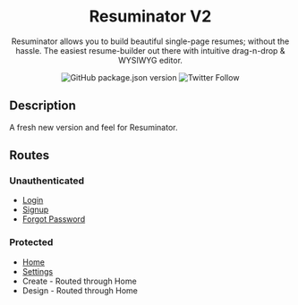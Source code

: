 <h1 align="center"> Resuminator V2</h1>
<div align="center">

Resuminator allows you to build beautiful single-page resumes; without the hassle. The easiest resume-builder out there with intuitive drag-n-drop & WYSIWYG editor.
  
![GitHub package.json version](https://img.shields.io/github/package-json/v/resuminator/resuminator?style=flat-square)
![Twitter Follow](https://img.shields.io/twitter/follow/resuminator?style=social)

</div>

## Description
A fresh new version and feel for Resuminator.

## Routes

### Unauthenticated
* [Login](https://resuminator-next.netlify.app/login)
* [Signup](https://resuminator-next.netlify.app/signup)
* [Forgot Password](https://resuminator-next.netlify.app/LoginHelp)

### Protected
* [Home](https://resuminator-next.netlify.app/home)
* [Settings](https://resuminator-next.netlify.app/settings)
* Create - Routed through Home
* Design - Routed through Home

